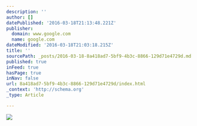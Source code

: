 ```yaml
---
description: ''
author: []
datePublished: '2016-03-18T21:13:48.221Z'
publisher:
  domain: www.google.com
  name: google.com
dateModified: '2016-03-18T21:03:18.215Z'
title: ''
sourcePath: _posts/2016-03-18-8a418ad7-5bf9-4b3c-8866-129d71e4729d.md
published: true
inFeed: true
hasPage: true
inNav: false
url: 8a418ad7-5bf9-4b3c-8866-129d71e4729d/index.html
_context: 'http://schema.org'
_type: Article

---
```

![](http://static3.commissionstories.com/2503/04_2009197kns061__simage.jpg)